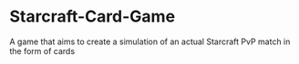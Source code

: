 # Starcraft-Card-Game
A game that aims to create a simulation of an actual Starcraft PvP match in the form of cards
